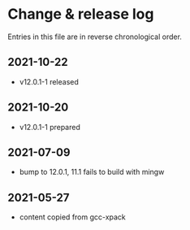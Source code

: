 # Change & release log

Entries in this file are in reverse chronological order.

## 2021-10-22

- v12.0.1-1 released

## 2021-10-20

- v12.0.1-1 prepared

## 2021-07-09

- bump to 12.0.1, 11.1 fails to build with mingw

## 2021-05-27

- content copied from gcc-xpack
